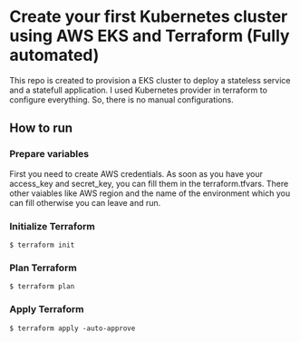 # Create your first Kubernetes cluster using AWS EKS and Terraform (Fully automated)

This repo is created to provision a EKS cluster to deploy a stateless service and a statefull application. I used Kubernetes provider in terraform to configure everything. So, there is no manual configurations.


## How to run

### Prepare variables 
First you need to create AWS credentials. As soon as you have your access_key and secret_key, you can fill them in the terraform.tfvars. There other vaiables like AWS region and the name of the environment which you can fill otherwise you can leave and run.

### Initialize Terraform 
```shell
$ terraform init
```

### Plan Terraform 
```shell
$ terraform plan
```

### Apply Terraform 
```shell
$ terraform apply -auto-approve
```